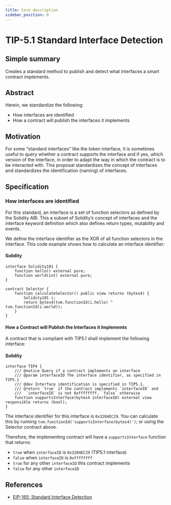 ```yaml
---
title: Core description
sidebar_position: 0
---
```


# TIP-5.1 Standard Interface Detection

## Simple summary

Creates a standard method to publish and detect what interfaces a smart contract implements.

## Abstract

Herein, we standardize the following:

- How interfaces are identified
- How a contract will publish the interfaces it implements

## Motivation

For some “standard interfaces” like the token interface, it is sometimes useful to query whether a contract supports the interface and if yes, which version of the interface, in order to adapt the way in which the contract is to be interacted with. This proposal standardizes the concept of interfaces and standardizes the identification (naming) of interfaces.

## Specification

### How interfaces are identified

For this standard, an interface is a set of function selectors as defined by the Solidity ABI. This a subset of Solidity’s concept of interfaces and the interface keyword definition which also defines return types, mutability and events.

We define the interface identifier as the XOR of all function selectors in the interface. This code example shows how to calculate an interface identifier:

#### Solidity

```solidity
interface Solidity101 {
    function hello() external pure;
    function world(int) external pure;
}

contract Selector {
    function calculateSelector() public view returns (bytes4) {
        Solidity101 i;
        return bytes4(tvm.functionId(i.hello) ^ tvm.functionId(i.world));
    }
}
```

#### How a Contract will Publish the Interfaces it Implements

A contract that is compliant with TIP5.1 shall implement the following interface:

#### Solidity

```solidity
interface TIP4 {
    /// @notice Query if a contract implements an interface
    /// @param interfaceID The interface identifier, as specified in TIP5.1
    /// @dev Interface identification is specified in TIP5.1.
    /// @return `true` if the contract implements `interfaceID` and
    ///  `interfaceID` is not 0xffffffff, `false` otherwise
    function supportsInterface(bytes4 interfaceID) external view responsible returns (bool);
}
```

The interface identifier for this interface is `0x3204EC29`. You can calculate this by running `tvm.functionId('supportsInterface(bytes4)')`; or using the Selector contract above.

Therefore, the implementing contract will have a `supportsInterface` function that returns:

- `true` when `interfaceID` is `0x3204EC29` (TIP5.1 interface)
- `false` when `interfaceID` is `0xffffffff`
- `true` for any other `interfaceID` this contract implements
- `false` for any other `interfaceID`

## References

- [EIP-165: Standard Interface Detection](https://eips.ethereum.org/EIPS/eip-165)